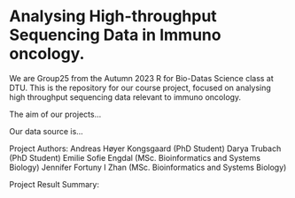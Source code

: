 # Analysing High-throughput Sequencing Data in Immuno oncology.
We are Group25 from the Autumn 2023 R for Bio-Datas Science class at DTU. This is the repository for our course project, focused on analysing high throughput sequencing data relevant to immuno oncology. 

The aim of our projects...

Our data source is...

Project Authors:
Andreas Høyer Kongsgaard (PhD Student)
Darya Trubach (PhD Student)
Emilie Sofie Engdal (MSc. Bioinformatics and Systems Biology)
Jennifer Fortuny I Zhan (MSc. Bioinformatics and Systems Biology)

Project Result Summary:
